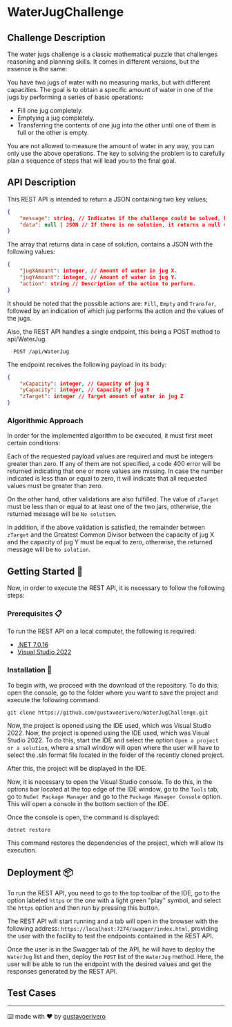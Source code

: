 ﻿# WaterJugChallenge

## Challenge Description

The water jugs challenge is a classic mathematical puzzle that challenges reasoning and planning skills. It comes in different versions, but the essence is the same:

You have two jugs of water with no measuring marks, but with different capacities. The goal is to obtain a specific amount of water in one of the jugs by performing a series of basic operations:

- Fill one jug completely.
- Emptying a jug completely.
- Transferring the contents of one jug into the other until one of them is full or the other is empty.


You are not allowed to measure the amount of water in any way, you can only use the above operations. The key to solving the problem is to carefully plan a sequence of steps that will lead you to the final goal.

## API Description

This REST API is intended to return a JSON containing two key values;

```json
{
	"message": string, // Indicates if the challenge could be solved, has no solution or, some validation message.
	"data": null | JSON // If there is no solution, it returns a null value. Otherwise, it returns an array with the steps to solve the challenge with the passed values and reach the desired amount.
}
```

The array that returns data in case of solution, contains a JSON with the following values:

```json
{ 
	"jugXAmount": integer, // Amount of water in jug X.
	"jugYAmount": integer, // Amount of water in jug Y.
	"action": string // Description of the action to perform. 
}
```

It should be noted that the possible actions are: ```Fill```, ```Empty``` and ```Transfer```, followed by an indication of which jug performs the action and the values of the jugs.

Also, the REST API handles a single endpoint, this being a POST method to api/WaterJug.

```http
  POST /api/WaterJug
```

The endpoint receives the following payload in its body:

```json
{ 
	"xCapacity": integer, // Capacity of jug X 
	"yCapacity": integer, // Capacity of jug Y 
	"zTarget": integer // Target amount of water in jug Z 
}
```

### Algorithmic Approach

In order for the implemented algorithm to be executed, it must first meet certain conditions:

Each of the requested payload values are required and must be integers greater than zero. If any of them are not specified, a code 400 error will be returned indicating that one or more values are missing. In case the number indicated is less than or equal to zero, it will indicate that all requested values must be greater than zero. 

On the other hand, other validations are also fulfilled. The value of ```zTarget``` must be less than or equal to at least one of the two jars, otherwise, the returned message will be ```No solution```.

In addition, if the above validation is satisfied, the remainder between ```zTarget``` and the Greatest Common Divisor between the capacity of jug X and the capacity of jug Y must be equal to zero, otherwise, the returned message will be ```No solution```.




## Getting Started 🚀

Now, in order to execute the REST API, it is necessary to follow the following steps:

### Prerequisites 📋

To run the REST API on a local computer, the following is required:

- [.NET 7.0.16](https://dotnet.microsoft.com/es-es/download/dotnet/7.0)
- [Visual Studio 2022](https://visualstudio.microsoft.com/es/downloads/)

### Installation 🔧

To begin with, we proceed with the download of the repository. To do this, open the console, go to the folder where you want to save the project and execute the following command:

```
git clone https://github.com/gustavoerivero/WaterJugChallenge.git
```

Now, the project is opened using the IDE used, which was Visual Studio 2022. Now, the project is opened using the IDE used, which was Visual Studio 2022. To do this, start the IDE and select the option ```Open a project or a solution```, where a small window will open where the user will have to select the .sln format file located in the folder of the recently cloned project.

After this, the project will be displayed in the IDE.

Now, it is necessary to open the Visual Studio console. To do this, in the options bar located at the top edge of the IDE window, go to the ```Tools``` tab, go to ```NuGet Package Manager``` and go to the ```Package Manager Console``` option. This will open a console in the bottom section of the IDE. 

Once the console is open, the command is displayed:

```
dotnet restore
```

This command restores the dependencies of the project, which will allow its execution.

## Deployment 📦 

To run the REST API, you need to go to the top toolbar of the IDE, go to the option labeled ```https``` or the one with a light green "play" symbol, and select the ```https``` option and then run by pressing this button.

The REST API will start running and a tab will open in the browser with the following address: ```https://localhost:7274/swagger/index.html```, providing the user with the facility to test the endpoints contained in the REST API.

Once the user is in the Swagger tab of the API, he will have to deploy the ```WaterJug``` list and then, deploy the ```POST``` list of the ```WaterJug``` method. Here, the user will be able to run the endpoint with the desired values and get the responses generated by the REST API.

## Test Cases

---
⌨️ made with ❤️ by [gustavoerivero](https://github.com/gustavoerivero)
